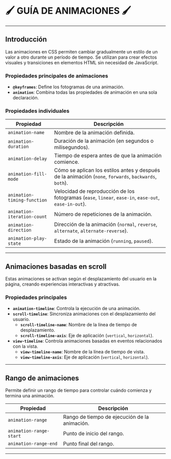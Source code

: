 # 🖌 **GUÍA DE ANIMACIONES** 🖌

---

## **Introducción**

Las animaciones en CSS permiten cambiar gradualmente un estilo de un valor a otro durante un período de tiempo. Se utilizan para crear efectos visuales y transiciones en elementos HTML sin necesidad de JavaScript.

### **Propiedades principales de animaciones**

- **`@keyframes`**: Define los fotogramas de una animación.
- **`animation`**: Combina todas las propiedades de animación en una sola declaración.

### **Propiedades individuales**

| Propiedad                   | Descripción                                                                                            |
| --------------------------- | ------------------------------------------------------------------------------------------------------ |
| `animation-name`            | Nombre de la animación definida.                                                                       |
| `animation-duration`        | Duración de la animación (en segundos o milisegundos).                                                 |
| `animation-delay`           | Tiempo de espera antes de que la animación comience.                                                   |
| `animation-fill-mode`       | Cómo se aplican los estilos antes y después de la animación (`none`, `forwards`, `backwards`, `both`). |
| `animation-timing-function` | Velocidad de reproducción de los fotogramas (`ease`, `linear`, `ease-in`, `ease-out`, `ease-in-out`).  |
| `animation-iteration-count` | Número de repeticiones de la animación.                                                                |
| `animation-direction`       | Dirección de la animación (`normal`, `reverse`, `alternate`, `alternate-reverse`).                     |
| `animation-play-state`      | Estado de la animación (`running`, `paused`).                                                          |

---

## **Animaciones basadas en scroll**

Estas animaciones se activan según el desplazamiento del usuario en la página, creando experiencias interactivas y atractivas.

### **Propiedades principales**

- **`animation-timeline`**: Controla la ejecución de una animación.
- **`scroll-timeline`**: Sincroniza animaciones con el desplazamiento del usuario.
  - **`scroll-timeline-name`**: Nombre de la línea de tiempo de desplazamiento.
  - **`scroll-timeline-axis`**: Eje de aplicación (`vertical`, `horizontal`).
- **`view-timeline`**: Controla animaciones basadas en eventos relacionados con la vista.
  - **`view-timeline-name`**: Nombre de la línea de tiempo de vista.
  - **`view-timeline-axis`**: Eje de aplicación (`vertical`, `horizontal`).

---

## **Rango de animaciones**

Permite definir un rango de tiempo para controlar cuándo comienza y termina una animación.

| Propiedad               | Descripción                                   |
| ----------------------- | --------------------------------------------- |
| `animation-range`       | Rango de tiempo de ejecución de la animación. |
| `animation-range-start` | Punto de inicio del rango.                    |
| `animation-range-end`   | Punto final del rango.                        |

---
